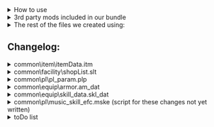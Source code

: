 <details>
<summary>How to use</summary>
  
- Download this repo and add the files to "[...]\Steam\steamapps\common\Monster Hunter World"
- That's it, you can start the game and all mods will be loaded  
</details>

<details>
<summary>3rd party mods included in our bundle</summary>
  
- Stracker's Loader - https://www.nexusmods.com/monsterhunterworld/mods/1982
- Performance Booster and Plugin Extender - https://www.nexusmods.com/monsterhunterworld/mods/3473
- Tic Rate Fix - https://www.nexusmods.com/monsterhunterworld/mods/3474
- Camera Zoom - https://www.nexusmods.com/monsterhunterworld/mods/790
- No Rain - https://www.nexusmods.com/monsterhunterworld/mods/75
- Skippable Cutscenes - https://www.nexusmods.com/monsterhunterworld/mods/5540
- Guiding Lands Gathering Indicator - https://www.nexusmods.com/monsterhunterworld/mods/1986
- Easier to spot Guiding Lands Gathering Spots - https://www.nexusmods.com/monsterhunterworld/mods/1972
- All Monster Drops Increased - https://www.nexusmods.com/monsterhunterworld/mods/6556
- Tenderizing Rebalance and Removal - https://www.nexusmods.com/monsterhunterworld/mods/5601
- Permanent Shiny Drops - https://www.nexusmods.com/monsterhunterworld/mods/3456
- Sharpening finish sound replacement__Nice Meme - https://www.nexusmods.com/monsterhunterworld/mods/345
</details>

<details>
<summary>The rest of the files we created using:</summary>

- The rest of the files we created using
- https://github.com/Synthlight/MHW-Editor
- https://github.com/Synthlight/MHW-Editor/wiki
- https://www.nexusmods.com/monsterhunterworld/mods/411
- oo2core_8_win64.dll (got a backup on Google-Drive)
</details>

<h2>Changelog:</h2>

  <details>
  <summary>common\item\itemData.itm</summary>
    
  - changed item carry limits, especially for healing items as part of the defense rework
  - the following items are now infinite use: 
      - Blast and poison coatings, ammos (aside from para, sleep, cluster and slicing)
      - Cool Drink, Hot Drink, Whetfish Fin, Whetfish Fin+ and Well-done Steak
  - Banned the following items (defense rework): <br>
   Armortalon, Armorcharm, (Mega) Armorskin, (Mega) Demondrug, Ancient Potion


  </details>

  <details>
  <summary>common\facility\shopList.slt</summary>
  
  - add all relevent usable items to the shop and some other items as well
  </details>

  <details>
  <summary>common\pl\pl_param.plp</summary>

  - Gunner Defense Rate 0.7 => 0.55  
  </details>

  <details>
  <summary>common\equip\armor.am_dat</summary>
    
  - SELECT a.P1_Set_Group, a.p2_Variant, a.P3_Type, a.P4_Equip_slot,"Defense",a.Defense*3 WHERE a.Defense> 0
  </details>

  <details>
  <summary>common\equip\skill_data.skl_dat</summary>
  
  - Weakness Exploit DLC nerf reverted, +15/30/50% affinity on weakspots, no softening requirement
  - Focus:
    - charge rate changed from 95/90/85% to 92/85/80%
    - gauge fill rate changed from 5/10/20% to 10/20/35%
  - Partbreaker changed from 10/20/30% to 20/35/50%
  - Slugger changed from 20/30/40/50/60% to 20/40/50/75/100%
  - Stamina Thief from 20/30/40/50/60% to 40/60/80/110/150%
  - Latent Power affinity changed from 10/20/30/40/50/60/70% to 20/30/40/50/60/75/100%
  - Agitator affinity changed from 5/5/7/7/10/15/20% to 5/6/7/8/10/15/20%
  - Peak Performance attack buff changed from 5/10/20 to 10/18/25
  - Heroics:
   - attack changed from 0/5/5/10/15/25/40% to 3/6/9/12/15/25/40%
   - defense changed from 50/50/100/100/100/150/150 to 50/60/70/80/100/125/150
  - Marathon Runner stamina usage rate changed from 85/70/50% to 75/60/50%
  - Stamina Surge stamina recovery increase changed from 10/20/30% to 10/25/40%
  - Quick Sheath changed from 110/120/140 to 120/140/155
  - Item Prolonger changed from 10/25/50% to 33/66/100%
  - Free Meal changed from 25/50/75% to 20/35/50%
  - Maximum Might:
    - affinity changed from 10/20/30/40/40% to 10/20/30/40/50% 
    - max stamina time requirement removed (from 5/5/5/5/0s)
    - persisting buff duration changed from 2/3/3/4/0s to 0/0/0/1/2s



  </details>
  
  <details>
  <summary>common\pl\music_skill_efc.mske (script for these changes not yet written)</summary>

  - encore no longer extends the duration or boosts the effect of buffs
  - duration of all songs changed to 3min/6min/12min (no maestro/maestro 1/maestro 2)
  - made the following changes to the effects of buffs:
    - Tool Use Drain Reduced (S) from 0.75/0.75 ==> 0.8
    - Tool Use Drain Reduced (L) from 0.75/0.75 ==> 0.7
    - Elemental Attack Boost from 1.08/1.1 ==> 1.12
    - Abnormal Status Atk. Increased from 1.1/1.15 ==> 1.3
    - Defense or Attack Up (S) from 1.1/1.15 ==> 1.12
    - Defense or Attack Up (L) from 1.15/1.2 ==> 1.2
    - Recovery Speed (L) from 3/3 ==> 3
    - Blight Res Up from 5/10 ==> 10
    - Affinity Up and Health Rec. (S) from 15/20 ==> 20
    - Max Stamina Up + Recovery from 50/50 ==> 50
    - Elemental Res Boost (L) from 7/10 ==> 10
    - Health Boost (L) from 50/50 ==> 50
  - replaced the following (S) songs with their (L) versions
    - Earplugs (S) ==> Earplugs (L)
    - Health Boost (S) from 30/30 ==> Health Boost (L)
    - Recovery Speed (S) from 2/2 ==> Recovery Speed (L)
    - Wind Pressure Negated ==> All Wind Pressure Negated
    - Elemental Res Boost (S) from 5/7 ==> Elemental Res Boost (L)
    </details>

  </details>
  <details>
  <summary>toDo list</summary>

  - add certain decos as quest rewards
  - change drop tables
  - hh (dmg and songs) scripts
  - armor script + armor res changes
  - Lance poke and up-poke should deal same dmg
  - buff bow dragon piercer
  </details>